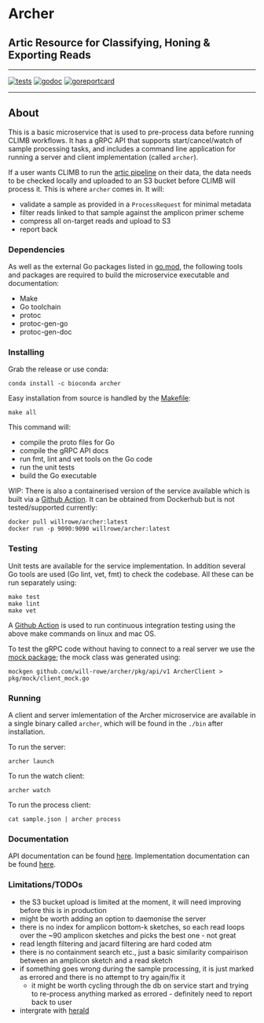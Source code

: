 # Archer
## Artic Resource for Classifying, Honing & Exporting Reads

***

[![tests](https://github.com/will-rowe/archer/actions/workflows/tests.yml/badge.svg)](https://github.com/will-rowe/archer/actions/workflows/tests.yml)
[![godoc](https://godoc.org/github.com/will-rowe/archer?status.svg)](https://godoc.org/github.com/will-rowe/archer)
[![goreportcard](https://goreportcard.com/badge/github.com/will-rowe/archer)](https://goreportcard.com/report/github.com/will-rowe/archer)

***

## About

This is a basic microservice that is used to pre-process data before running CLIMB workflows. It has a gRPC API that supports start/cancel/watch of sample processing tasks, and includes a command line application for running a server and client implementation (called `archer`).

If a user wants CLIMB to run the [artic pipeline](https://github.com/artic-network/fieldbioinformatics) on their data, the data needs to be checked locally and uploaded to an S3 bucket before CLIMB will process it. This is where `archer` comes in. It will:

* validate a sample as provided in a `ProcessRequest` for minimal metadata
* filter reads linked to that sample against the amplicon primer scheme
* compress all on-target reads and upload to S3
* report back

### Dependencies

As well as the external Go packages listed in [go.mod](./go.mod), the following tools and packages are required to build the microservice executable and documentation:

* Make
* Go toolchain
* protoc
* protoc-gen-go
* protoc-gen-doc

### Installing

Grab the release or use conda:

```
conda install -c bioconda archer
```

Easy installation from source is handled by the [Makefile](Makefile):

```
make all
```

This command will:
* compile the proto files for Go
* compile the gRPC API docs
* run fmt, lint and vet tools on the Go code
* run the unit tests
* build the Go executable

WIP: There is also a containerised version of the service available which is built via a [Github Action](.github/workflows/docker.yml). It can be obtained from Dockerhub but is not tested/supported currently:

```
docker pull willrowe/archer:latest
docker run -p 9090:9090 willrowe/archer:latest
```

### Testing

Unit tests are available for the service implementation. In addition several Go tools are used (Go lint, vet, fmt) to check the codebase. All these can be run separately using:

```
make test
make lint
make vet
```

A [Github Action](.github/workflows/tests.yml) is used to run continuous integration testing using the above make commands on linux and mac OS.

To test the gRPC code without having to connect to a real server we use the [mock package](https://github.com/golang/mock); the mock class was generated using:

```
mockgen github.com/will-rowe/archer/pkg/api/v1 ArcherClient > pkg/mock/client_mock.go
```

### Running

A client and server imlementation of the Archer microservice are available in a single binary called `archer`, which will be found in the `./bin` after installation.

To run the server:

```
archer launch
```

To run the watch client:

```
archer watch
```

To run the process client:

```
cat sample.json | archer process
```

### Documentation

API documentation can be found [here](api/docs/v1/archer.md). Implementation documentation can be found [here](https://godoc.org/github.com/will-rowe/archer).

### Limitations/TODOs

* the S3 bucket upload is limited at the moment, it will need improving before this is in production
* might be worth adding an option to daemonise the server
* there is no index for amplicon bottom-k sketches, so each read loops over the ~90 amplicon sketches and picks the best one - not great
* read length filtering and jacard filtering are hard coded atm
* there is no containment search etc., just a basic similarity compairison between an amplicon sketch and a read sketch
* if something goes wrong during the sample processing, it is just marked as errored and there is no attempt to try again/fix it
    * it might be worth cycling through the db on service start and trying to re-process anything marked as errored - definitely need to report back to user
* intergrate with [herald](www.github.com/will-rowe/herald)

